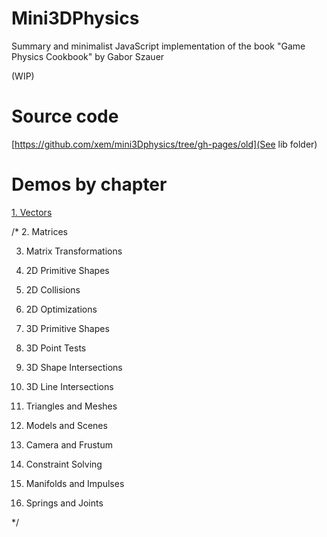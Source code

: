 # Mini3DPhysics

Summary and minimalist JavaScript implementation of the book "Game Physics Cookbook" by Gabor Szauer

(WIP)

# Source code

[https://github.com/xem/mini3Dphysics/tree/gh-pages/old](See lib folder)

# Demos by chapter

[1. Vectors](https://xem.github.io/mini3Dphysics/1/)

/*
2. Matrices

3. Matrix Transformations

4. 2D Primitive Shapes

5. 2D Collisions

6. 2D Optimizations

7. 3D Primitive Shapes

8. 3D Point Tests

9. 3D Shape Intersections

10. 3D Line Intersections

11. Triangles and Meshes

12. Models and Scenes

13. Camera and Frustum

14. Constraint Solving

15. Manifolds and Impulses

16. Springs and Joints

*/